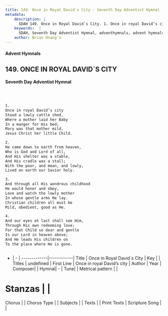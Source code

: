 ```yaml
---
title: 149. Once in Royal David`s City - Seventh Day Adventist Hymnal
metadata:
    description: |
      SDAH 149. Once in Royal David`s City. 1. Once in royal David’s city Stood a lowly cattle shed, Where a mother laid her Baby In a manger for His bed; Mary was that mother mild, Jesus Christ her little Child.
    keywords:  |
      SDAH, Seventh Day Adventist Hymnal, adventhymnals, advent hymnals, Once in Royal David`s City, Once in royal David’s city 
    author: Brian Onang'o
---
```


#### Advent Hymnals
## 149. ONCE IN ROYAL DAVID`S CITY
#### Seventh Day Adventist Hymnal

```txt



1.
Once in royal David’s city
Stood a lowly cattle shed,
Where a mother laid her Baby
In a manger for His bed;
Mary was that mother mild,
Jesus Christ her little Child.

2.
He came down to earth from heaven,
Who is God and Lord of all,
And His shelter was a stable,
And His cradle was a stall;
With the poor, and mean, and lowly,
Lived on earth our Savior holy.

3.
And through all His wondrous childhood
He would honor and obey,
Love and watch the lowly mother
In whose gentle arms He lay.
Christian children all must be
Mild, obedient, good as He.

4.
And our eyes at last shall see Him,
Through His own redeeming love;
For that Child so dear and gentle
Is our Lord in heaven above;
And He leads His children on
To the place where He is gone.



```

- |   -  |
-------------|------------|
Title | Once in Royal David`s City |
Key |  |
Titles | undefined |
First Line | Once in royal David’s city |
Author | 
Year | 
Composer|  |
Hymnal|  - |
Tune|  |
Metrical pattern | |
# Stanzas |  |
Chorus |  |
Chorus Type |  |
Subjects |  |
Texts |  |
Print Texts | 
Scripture Song |  |
  

